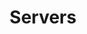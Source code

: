 ---
layout: topic
title: Servers
type: topic
num: 12
description: >
    Server-side architectures define how web applications process requests and serve responses from the server. This includes understanding client-server models, HTTP request-response cycles, and technologies like RESTful APIs and GraphQL. A solid grasp of server-side architecture is essential for building scalable and efficient web applications.
draft: 0
start_date: 2025-04-07
lectures: [21]
tutorials: [11]
---